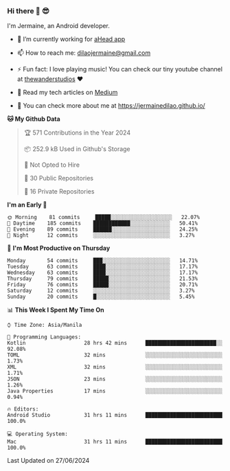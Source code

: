 ### Hi there 👋 😎
I'm Jermaine, an Android developer.

- 🔭 I’m currently working for [aHead app](https://www.ahead-app.com/)

- 📫 How to reach me: dilaojermaine@gmail.com

- ⚡ Fun fact: I love playing music! You can check our tiny youtube channel at [thewanderstudios](https://www.youtube.com/thewanderstudios) ♥️

- 📖 Read my tech articles on [Medium](https://jermainedilao.medium.com/)

- 👀 You can check more about me at https://jermainedilao.github.io/

<!--
**jermainedilao/jermainedilao** is a ✨ _special_ ✨ repository because its `README.md` (this file) appears on your GitHub profile.

Here are some ideas to get you started:

- 🔭 I’m currently working on ...
- 🌱 I’m currently learning ...
- 👯 I’m looking to collaborate on ...
- 🤔 I’m looking for help with ...
- 💬 Ask me about ...
- 📫 How to reach me: ...
- 😄 Pronouns: ...
- ⚡ Fun fact: ...
-->

<!--START_SECTION:waka-->
**🐱 My Github Data** 

> 🏆 571 Contributions in the Year 2024
 > 
> 📦 252.9 kB Used in Github's Storage 
 > 
> 🚫 Not Opted to Hire
 > 
> 📜 30 Public Repositories 
 > 
> 🔑 16 Private Repositories  
 > 
**I'm an Early 🐤** 

```text
🌞 Morning    81 commits     █████░░░░░░░░░░░░░░░░░░░░   22.07% 
🌆 Daytime    185 commits    ████████████░░░░░░░░░░░░░   50.41% 
🌃 Evening    89 commits     ██████░░░░░░░░░░░░░░░░░░░   24.25% 
🌙 Night      12 commits     ░░░░░░░░░░░░░░░░░░░░░░░░░   3.27%

```
📅 **I'm Most Productive on Thursday** 

```text
Monday       54 commits     ███░░░░░░░░░░░░░░░░░░░░░░   14.71% 
Tuesday      63 commits     ████░░░░░░░░░░░░░░░░░░░░░   17.17% 
Wednesday    63 commits     ████░░░░░░░░░░░░░░░░░░░░░   17.17% 
Thursday     79 commits     █████░░░░░░░░░░░░░░░░░░░░   21.53% 
Friday       76 commits     █████░░░░░░░░░░░░░░░░░░░░   20.71% 
Saturday     12 commits     ░░░░░░░░░░░░░░░░░░░░░░░░░   3.27% 
Sunday       20 commits     █░░░░░░░░░░░░░░░░░░░░░░░░   5.45%

```


📊 **This Week I Spent My Time On** 

```text
⌚︎ Time Zone: Asia/Manila

💬 Programming Languages: 
Kotlin                   28 hrs 42 mins      ███████████████████████░░   92.08% 
TOML                     32 mins             ░░░░░░░░░░░░░░░░░░░░░░░░░   1.73% 
XML                      32 mins             ░░░░░░░░░░░░░░░░░░░░░░░░░   1.71% 
JSON                     23 mins             ░░░░░░░░░░░░░░░░░░░░░░░░░   1.26% 
Java Properties          17 mins             ░░░░░░░░░░░░░░░░░░░░░░░░░   0.94%

🔥 Editors: 
Android Studio           31 hrs 11 mins      █████████████████████████   100.0%

💻 Operating System: 
Mac                      31 hrs 11 mins      █████████████████████████   100.0%

```


 Last Updated on 27/06/2024
<!--END_SECTION:waka-->
